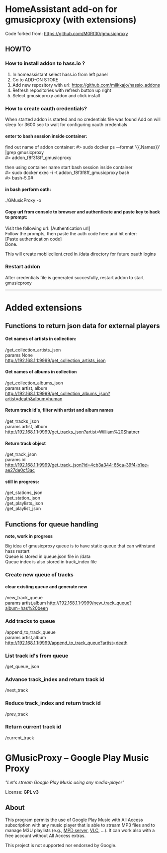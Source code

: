 #  HomeAssistant add-on for gmusicproxy (with extensions)

Code forked from:
https://github.com/M0Rf30/gmusicproxy

## HOWTO

### How to install addon to hass.io ?

1) In homeassistant select hass.io from left panel
2) Go to ADD-ON STORE
3) Add new repository with url: https://github.com/miikkajo/hassio_addons
4) Refresh repositories with refresh button up right 
5) Select gmusicproxy addon and click install

### How to create oauth credentials?

When started addon is started and no credentials file was found 
Add on will sleep for 3600 sec to wait for configuring oauth credentials

#### enter to bash session inside container:

find out name of addon container:
  #> sudo docker ps --format '{{.Names}}' |grep gmusicproxy  
  #> addon_f8f3f8ff_gmusicproxy

then using container name start bash session inside container  
 #> sudo docker exec -i -t addon_f8f3f8ff_gmusicproxy bash  
 #> bash-5.0# 

#### in bash perform oath:   
./GMusicProxy -o

#### Copy url from console to browser and authenticate and paste key to back to prompt:
Visit the following url: [Authentication url]  
Follow the prompts, then paste the auth code here and hit enter:  
[Paste authentication code]  
Done.

This will create mobileclient.cred in /data directory for future oauth logins

### Restart addon
After credentials file is generated succesfully, restart addon to start gmusicproxy

***
# Added extensions

## Functions to return json data for external players

#### Get names of artists in collection:
/get_collection_artists_json  
params None  
http://192.168.1.1:9999/get_collection_artists_json

#### Get names of albums in collection
/get_collection_albums_json  
params artist, album  
http://192.168.1.1:9999/get_collection_albums_json?artist=death&album=human

#### Return track id's, filter with artist and album names
/get_tracks_json  
params artist, album  
http://192.168.1.1:9999/get_tracks_json?artist=William%20Shatner  

#### Return track object
/get_track_json   
params id  
http://192.168.1.1:9999/get_track_json?id=4cb3a344-65ca-39f4-b1ee-ae27de0cf3ac

#### still in progress:
/get_stations_json  
/get_station_json  
/get_playlists_json  
/get_playlist_json  

## Functions for queue handling
**note, work in progress**

Big idea of gmusicproxy queue is to have static queue that can withstand hass restart  
Queue is stored in queue.json file in /data  
Queue index is also stored in track_index file


### Create new queue of tracks
#### clear existing queue and generate new 
/new_track_queue  
params artist,album
http://192.168.1.1:9999/new_track_queue?album=has%20been

### Add tracks to queue
/append_to_track_queue  
params artist,album  
http://192.168.1.1:9999/append_to_track_queue?artist=death

### List track id's from queue 
/get_queue_json

### Advance track_index and return track id 
/next_track  

### Reduce track_index and return track id
/prev_track  

### Return current track id
/current_track



# GMusicProxy – Google Play Music Proxy

*"Let's stream Google Play Music using any media-player"*

License: **GPL v3**

## About
This program permits the use of Google Play Music with All Access subscription with any music player that is able to stream MP3 files and to manage M3U playlists (e.g., [MPD server][1], [VLC][2], ...). It can work also with a free account without All Access extras.

This project is not supported nor endorsed by Google.

[0]: http://gmusicproxy.github.io/
[1]: http://www.musicpd.org/
[2]: http://www.videolan.org/vlc/
[3]: https://github.com/simon-weber/gmusicapi
